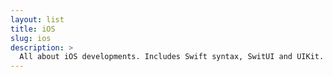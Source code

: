 ```yaml
---
layout: list
title: iOS
slug: ios
description: >
  All about iOS developments. Includes Swift syntax, SwitUI and UIKit.
---
```

